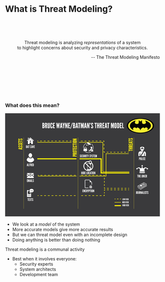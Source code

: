 # What is Threat Modeling?

<br /><br /><br />

<p align="center"> Threat modeling is analyzing <i>representations</i> of a system <br>
to highlight concerns about security and privacy characteristics. </p>

<p align="right"> -- The Threat Modeling Manifesto </p>

<br /><br /><br /><br /><br /><br />

### What does this mean?

![alt text](/images/batman-threat-model-1200-800x535.png "Nananananananana Batman!")

* We look at a _model_ of the system
* More accurate models give more accurate results
* But we can threat model even with an incomplete design
* Doing anything is better than doing nothing

Threat modeling is a communal activity
* Best when it involves everyone:
  * Security experts
  * System architects
  * Development team
 
